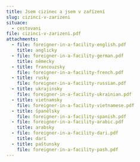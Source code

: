 ```yaml
---
title: Jsem cizinec a jsem v zařízení
slug: cizinci-v-zarizeni
situace:
  - cestovani
file: cizinci-v-zarizeni.pdf
attachments:
  - file: foreigner-in-a-facility-english.pdf
    title: anglicky
  - file: foreigner-in-a-facility-german.pdf
    title: německy
  - title: francouzsky
    file: foreigner-in-a-facility-french.pdf
  - title: rusky
    file: foreigner-in-a-facility-russian.pdf
  - title: ukrajinsky
    file: foreigner-in-a-facility-ukrainian.pdf
  - title: vietnamsky
    file: foreigner-in-a-facility-vietnamese.pdf
  - title: španělsky
    file: foreigner-in-a-facility-spanish.pdf
  - file: foreigner-in-a-facility-arabic.pdf
    title: arabsky
  - file: foreigner-in-a-facility-dari.pdf
    title: darí
  - title: paštunsky
    file: foreigner-in-a-facility-pash.pdf
---
```

